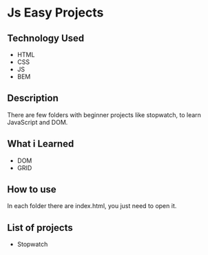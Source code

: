 # Js Easy Projects

## Technology Used
* HTML
* CSS
* JS
* BEM

## Description
There are few folders with beginner projects like stopwatch, to learn JavaScript and DOM.

## What i Learned
* DOM 
* GRID

## How to use
In each folder there are index.html, you just need to open it.

## List of projects
* Stopwatch